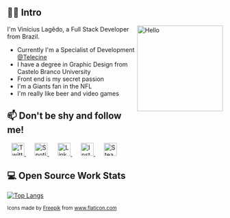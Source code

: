 ## 🤙🏻 Intro
<img align="right" alt="Hello" src="https://media.giphy.com/media/3ov9jRXY88TszvB8kw/giphy.gif" width="200" />
<div align="left">
    <p>I'm Vinícius Lagêdo, a Full Stack Developer from Brazil.</p>
    <ul>
        <li>Currently I'm a Specialist of Development <a href="https://github.com/telecine">@Telecine</a></li>
        <li>I have a degree in Graphic Design from Castelo Branco University</li>
        <li>Front end is my secret passion</li>
        <li>I'm a Giants fan in the NFL</li>
        <li>I'm really like beer and video games</li>
    </ul>
</div>


## 📫 Don't be shy and follow me!
<a href="https://twitter.com/viniciuslagedo" target="_blank" style="margin: 10px;">
    <img alt="Twitter" src="./images/twitter.svg" width="30" />
</a>
<a href="https://open.spotify.com/user/vlagedo?si=rSBsaqkNSWm8CymCX6Eewg" target="_blank" style="margin: 10px;">
    <img alt="Spotify" src="./images/spotify.svg" width="30" />
</a>
<a href="https://www.linkedin.com/in/vinicius-lagedo/" target="_blank" style="margin: 10px;">
    <img alt="LinkedIn" src="./images/linkedin.svg" width="30" />
</a>
<a href="https://www.instagram.com/viniciuslagedo/" target="_blank" style="margin: 10px;">
    <img alt="Instagram" src="./images/instagram.svg" width="30" />
</a>
<a href="https://steamcommunity.com/id/viniciuslagedo/" target="_blank" style="margin: 10px;">
    <img alt="Steam" src="./images/steam.svg" width="30" />
</a>

## 💻 Open Source Work Stats

[![Top Langs](https://github-readme-stats.vercel.app/api/top-langs/?username=viniciuslagedo&layout=compact)](https://github.com/viniciuslagedo/github-readme-stats)

<small>Icons made by <a href="https://www.flaticon.com/br/autores/freepik" title="Freepik">Freepik</a> from <a href="https://www.flaticon.com/br/" title="Flaticon"> www.flaticon.com</a></small>

<!--
**viniciuslagedo/viniciuslagedo** is a ✨ _special_ ✨ repository because its `README.md` (this file) appears on your GitHub profile.

Here are some ideas to get you started:

- 🔭 I’m currently working on ...
- 🌱 I’m currently learning ...
- 👯 I’m looking to collaborate on ...
- 🤔 I’m looking for help with ...
- 💬 Ask me about ...
- 📫 How to reach me: ...
- 😄 Pronouns: ...
- ⚡ Fun fact: ...
-->
